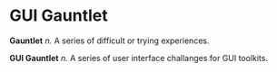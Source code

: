 # GUI Gauntlet

**Gauntlet** *n.* A series of difficult or trying experiences.

**GUI Gauntlet** *n.* A series of user interface challanges for GUI toolkits.
